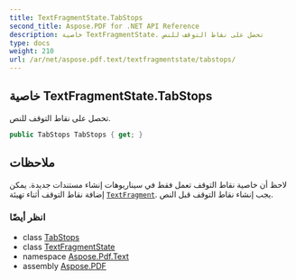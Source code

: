 ```yaml
---
title: TextFragmentState.TabStops
second_title: Aspose.PDF for .NET API Reference
description: خاصية TextFragmentState. تحصل على نقاط التوقف للنص
type: docs
weight: 210
url: /ar/net/aspose.pdf.text/textfragmentstate/tabstops/
---
```

## خاصية TextFragmentState.TabStops

تحصل على نقاط التوقف للنص.

```csharp
public TabStops TabStops { get; }
```

## ملاحظات

لاحظ أن خاصية نقاط التوقف تعمل فقط في سيناريوهات إنشاء مستندات جديدة. يمكن إضافة نقاط التوقف أثناء تهيئة [`TextFragment`](../../textfragment/). يجب إنشاء نقاط التوقف قبل النص.

### انظر أيضًا

* class [TabStops](../../tabstops/)
* class [TextFragmentState](../)
* namespace [Aspose.Pdf.Text](../../../aspose.pdf.text/)
* assembly [Aspose.PDF](../../../)